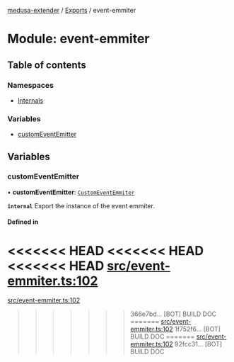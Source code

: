 [medusa-extender](../README.md) / [Exports](../modules.md) / event-emmiter

# Module: event-emmiter

## Table of contents

### Namespaces

- [Internals](event_emmiter.Internals.md)

### Variables

- [customEventEmitter](event_emmiter.md#customeventemitter)

## Variables

### customEventEmitter

• **customEventEmitter**: [`CustomEventEmmiter`](../classes/event_emmiter.Internals.CustomEventEmmiter.md)

**`internal`**
Export the instance of the event emmiter.

#### Defined in

<<<<<<< HEAD
<<<<<<< HEAD
<<<<<<< HEAD
[src/event-emmiter.ts:102](https://github.com/adrien2p/medusa-extender/blob/89f7223/src/event-emmiter.ts#L102)
=======
[src/event-emmiter.ts:102](https://github.com/adrien2p/medusa-extender/blob/23cd201/src/event-emmiter.ts#L102)
>>>>>>> 366e7bd... [BOT] BUILD DOC
=======
[src/event-emmiter.ts:102](https://github.com/adrien2p/medusa-extender/blob/0490090/src/event-emmiter.ts#L102)
>>>>>>> 1f752f6... [BOT] BUILD DOC
=======
[src/event-emmiter.ts:102](https://github.com/adrien2p/medusa-extender/blob/7e89c01/src/event-emmiter.ts#L102)
>>>>>>> 92fcc31... [BOT] BUILD DOC
